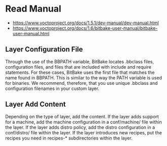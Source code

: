 # Read Manual

* https://www.yoctoproject.org/docs/1.5.1/dev-manual/dev-manual.html
* https://www.yoctoproject.org/docs/1.6/bitbake-user-manual/bitbake-user-manual.html

## Layer Configuration File

Through the use of the BBPATH variable, BitBake locates .bbclass files, configuration files, and files that are included with include and require statements. For these cases, BitBake uses the first file that matches the name found in BBPATH. This is similar to the way the PATH variable is used for binaries. We recommend, therefore, that you use unique .bbclass and configuration filenames in your custom layer.

## Layer Add Content

Depending on the type of layer, add the content. If the layer adds support for a machine, add the machine configuration in a conf/machine/ file within the layer. If the layer adds distro policy, add the distro configuration in a conf/distro/ file within the layer. If the layer introduces new recipes, put the recipes you need in recipes-* subdirectories within the layer.

